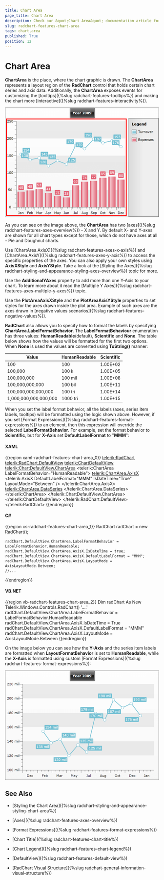 ```yaml
---
title: Chart Area
page_title: Chart Area
description: Check our &quot;Chart Area&quot; documentation article for the RadChart {{ site.framework_name }} control.
slug: radchart-features-chart-area
tags: chart,area
published: True
position: 12
---
```


# Chart Area


__ChartArea__ is the place, where the chart graphic is drawn. The __ChartArea__ represents a layout region of the __RadChart__ control that holds certain chart series and axis data. Additionally, the __ChartArea__ exposes events for customizing the [tooltips]({%slug radchart-features-tooltips%}) and making the chart more [interactive]({%slug radchart-features-interactivity%}).

![WPF RadChart Chart Area](images/RadChart_Features_ChartArea_01.png)

As you can see on the image above, the __ChartArea__ has two [axes]({%slug radchart-features-axes-overview%}) - X and Y. By default X- and Y-axes are shown for all chart types except for those, which do not have axes at all - Pie and Doughnut charts.

Use [ChartArea.AxisX]({%slug radchart-features-axes-x-axis%}) and [ChartArea.AxisY]({%slug radchart-features-axes-y-axis%}) to access the specific properties of the axes. You can also apply your own styles using __AxisXStyle__ and __AxisYStyle__. Take a look at the [Styling the Axes]({%slug radchart-styling-and-appearance-styling-axes-overview%}) topic for more.

Use the __AdditionalYAxes__ property to add more than one Y-Axis to your chart. To learn more about it read the [Multiple Y Axes]({%slug radchart-features-axes-multiple-y-axes%}) topic.

Use the __PlotAreaAxisXStyle__ and the __PlotAreaAxisYStyle__ properties to set styles for the axes drawn inside the plot area. Example of such axes are the axes drawn in [negative values scenarios]({%slug radchart-features-negative-values%}). 

__RadChart__ also allows you to specify how to format the labels by specifying __ChartArea.LabelFormatBehavior__. The __LabelFormatBehaviour__ enumeration has three values: __HumanReadable__(default), __Scientific__ and __None__. The table below shows how the values will be formatted for the first two options. When __None__ is used the values are converted using __ToString()__ manner:


|Value|    HumanReadable|    Scientific|
|-----|-----------------|--------------|
|100|    100|    1.00E+02|
|100,000|    100 k|    1.00E+05|
|100,000,000|    100 mil|    1.00E+08|
|100,000,000,000|    100 bil|    1.00E+11|
|100,000,000,000,000|    100 tri|    1.00E+14|
|1,000,000,000,000,000|    1000 tri|    1.00E+15|


When you set the label format behavior, all the labels (axes, series item labels, tooltips) will be formatted using the logic shown above. However, if you set [Format Expressions]({%slug radchart-features-format-expressions%}) to an element, then this expression will override the selected __LabelFormatBehavior__. For example, set the format behavior to __Scientific__, but for __X-Axis__ set __DefaultLabelFormat__ to "__MMM__":

#### __XAML__

{{region xaml-radchart-features-chart-area_0}}
	<telerik:RadChart>
	    <telerik:RadChart.DefaultView>
	        <telerik:ChartDefaultView>
	            <!--  ....  -->
	            <telerik:ChartDefaultView.ChartArea>
	                <telerik:ChartArea LabelFormatBehavior="HumanReadable">
	                    <telerik:ChartArea.AxisX>
	                        <telerik:AxisX DefaultLabelFormat="MMM"
	                                       IsDateTime="True"
	                                       LayoutMode="Between" />
	                    </telerik:ChartArea.AxisX>
	                    <telerik:ChartArea.DataSeries>
	                    <!--  ....  -->
	                    </telerik:ChartArea.DataSeries>
	                </telerik:ChartArea>
	            </telerik:ChartDefaultView.ChartArea>
	        </telerik:ChartDefaultView>
	    </telerik:RadChart.DefaultView>
	</telerik:RadChart>
{{endregion}}

#### __C#__

{{region cs-radchart-features-chart-area_1}}
	RadChart radChart = new RadChart();
	
	radChart.DefaultView.ChartArea.LabelFormatBehavior = LabelFormatBehavior.HumanReadable;
	radChart.DefaultView.ChartArea.AxisX.IsDateTime = true;
	radChart.DefaultView.ChartArea.AxisX.DefaultLabelFormat = "MMM";
	radChart.DefaultView.ChartArea.AxisX.LayoutMode = AxisLayoutMode.Between;
	//...
{{endregion}}

#### __VB.NET__

{{region vb-radchart-features-chart-area_2}}
	Dim radChart As New Telerik.Windows.Controls.RadChart()
	'....'
	radChart.DefaultView.ChartArea.LabelFormatBehavior = LabelFormatBehavior.HumanReadable
	radChart.DefaultView.ChartArea.AxisX.IsDateTime = True
	radChart.DefaultView.ChartArea.AxisX.DefaultLabelFormat = "MMM"
	radChart.DefaultView.ChartArea.AxisX.LayoutMode = AxisLayoutMode.Between
{{endregion}}

On the image below you can see how the __Y-Axis__ and the series item labels are formatted when __LayoutFormatBehavior__ is set to __HumanReadable__, while the __X-Axis__ is formatted using custom [Format Expressions]({%slug radchart-features-format-expressions%}):

![WPF RadChart Customized Chart Area](images/RadChart_Features_ChartArea_20.png)

## See Also

 * [Styling the Chart Area]({%slug radchart-styling-and-appearance-styling-chart-area%})

 * [Axes]({%slug radchart-features-axes-overview%})

 * [Format Expressions]({%slug radchart-features-format-expressions%})

 * [Chart Title]({%slug radchart-features-chart-title%})

 * [Chart Legend]({%slug radchart-features-chart-legend%})

 * [DefaultView]({%slug radchart-features-default-view%})

 * [RadChart Visual Structure]({%slug radchart-general-information-visual-structure%})

